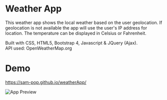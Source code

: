 # Weather App

This weather app shows the local weather based on the user geolocation.
If geolocation is not available the app will use the user's IP address for location.
The temperature can be displayed in Celsius or Fahrenheit.

Built with CSS, HTML5, Bootstrap 4, Javascript & JQuery (Ajax). <br>
API used: OpenWeatherMap.org

# Demo
https://sam-pop.github.io/weatherApp/

<img src="https://s17.postimg.cc/nin7o3l0v/weather_App2.jpg" alt="App Preview">